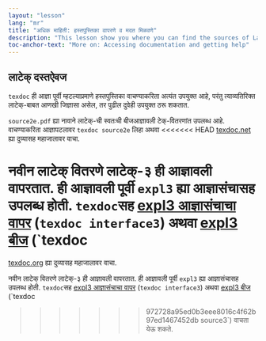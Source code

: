 ```yaml
---
layout: "lesson"
lang: "mr"
title: "अधिक माहिती: हस्तपुस्तिका वापरणे व मदत मिळवणे"
description: "This lesson show you where you can find the sources of LaTeX itself."
toc-anchor-text: "More on: Accessing documentation and getting help"
---
```


## लाटेक् दस्तऐवज

`texdoc` ही आज्ञा पूर्वी म्हटल्याप्रमाणे हस्तपुस्तिका वाचण्याकरिता अत्यंत उपयुक्त आहे, परंतु
त्याव्यतिरिक्त लाटेक्-बाबत आणखी जिज्ञासा असेल, तर पुढील दुवेही उपयुक्त ठरू शकतात.


`source2e.pdf` ह्या नावाने लाटेक्-ची स्वतःची बीजआज्ञावली टेक्-वितरणांत उपलब्ध
आहे. वाचण्याकरिता आज्ञापटलावर `texdoc source2e` लिहा अथवा
<<<<<<< HEAD
[texdoc.net](https://texdoc.net/pkg/source2e) ह्या दुव्यासह महाजालावर वाचा.

नवीन लाटेक् वितरणे लाटेक्-३ ही आज्ञावली वापरतात. ही आज्ञावली पूर्वी `expl3` ह्या आज्ञासंचासह
उपलब्ध होती. `texdoc`सह [expl3 आज्ञासंचाचा वापर](http://texdoc.net/pkg/interface3)
(`texdoc interface3`) अथवा [expl3 बीज](http://texdoc.net/pkg/source3) (`texdoc
=======
[texdoc.org](https://texdoc.org/pkg/source2e) ह्या दुव्यासह महाजालावर वाचा.

नवीन लाटेक् वितरणे लाटेक्-३ ही आज्ञावली वापरतात. ही आज्ञावली पूर्वी `expl3` ह्या आज्ञासंचासह
उपलब्ध होती. `texdoc`सह [expl3 आज्ञासंचाचा वापर](http://texdoc.org/pkg/interface3)
(`texdoc interface3`) अथवा [expl3 बीज](http://texdoc.org/pkg/source3) (`texdoc
>>>>>>> 972728a95ed0b3eee8016c4f62b97ed1467452db
source3`) वाचता येऊ शकते.





